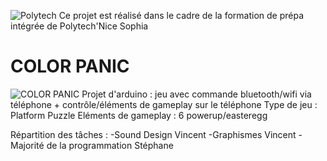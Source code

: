 ![Polytech](http://www.polytechnice.fr/jahia/webdav/site/polytech/shared/PUB/visuels/officiel/polytech_network/network/POLYTECH_RVB.jpg)
Ce projet est réalisé dans le cadre de la formation de prépa intégrée de Polytech'Nice Sophia
# COLOR PANIC 
![COLOR PANIC](https://image.noelshack.com/fichiers/2018/02/3/1515581412-color-panic0001.png)
Projet d'arduino : jeu avec commande bluetooth/wifi via téléphone + contrôle/éléments de gameplay sur le téléphone 
                   Type de jeu : Platform Puzzle
                   Eléments de gameplay : 6 powerup/easteregg

Répartition des tâches : -Sound Design Vincent
                         -Graphismes Vincent
                         -Majorité de la programmation Stéphane
                         
